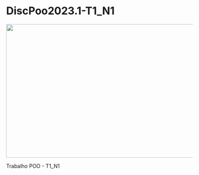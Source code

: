 # DiscPoo2023.1-T1_N1

<img width = 700 height = 360 src = "https://im4.ezgif.com/tmp/ezgif-4-1a204e680e.gif">

Trabalho POO - T1_N1

